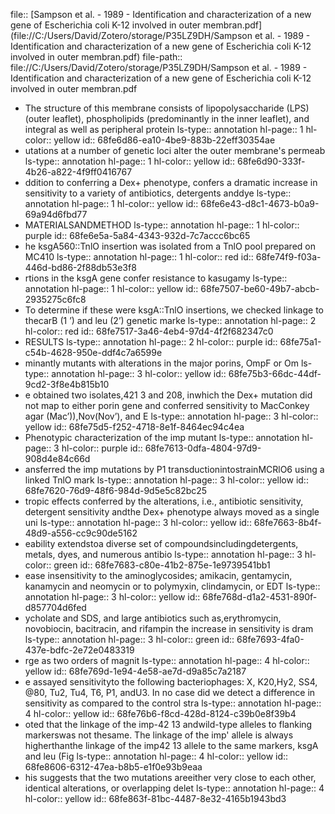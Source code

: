 file:: [Sampson et al. - 1989 - Identification and characterization of a new gene of Escherichia coli K-12 involved in outer membran.pdf](file://C:/Users/David/Zotero/storage/P35LZ9DH/Sampson et al. - 1989 - Identification and characterization of a new gene of Escherichia coli K-12 involved in outer membran.pdf)
file-path:: file://C:/Users/David/Zotero/storage/P35LZ9DH/Sampson et al. - 1989 - Identification and characterization of a new gene of Escherichia coli K-12 involved in outer membran.pdf

- The structure of this membrane consists of lipopolysaccharide (LPS) (outer leaflet), phospholipids (predominantly in the inner leaflet), and integral as well as peripheral protein
  ls-type:: annotation
  hl-page:: 1
  hl-color:: yellow
  id:: 68fe6d86-ea10-4be9-883b-22eff30354ae
- utations at a number of genetic loci alter the outer membrane's permeab
  ls-type:: annotation
  hl-page:: 1
  hl-color:: yellow
  id:: 68fe6d90-333f-4b26-a822-4f9ff0416767
- ddition to conferring a Dex+ phenotype, confers a dramatic increase in sensitivity to a variety of antibiotics, detergents anddye
  ls-type:: annotation
  hl-page:: 1
  hl-color:: yellow
  id:: 68fe6e43-d8c1-4673-b0a9-69a94d6fbd77
- MATERIALSANDMETHOD
  ls-type:: annotation
  hl-page:: 1
  hl-color:: purple
  id:: 68fe6e5a-5a84-4343-932d-7c7accc6bc65
- he ksgA560::TnlO insertion was isolated from a TnlO pool prepared on MC410
  ls-type:: annotation
  hl-page:: 1
  hl-color:: red
  id:: 68fe74f9-f03a-446d-bd86-2f88db53e3f8
- rtions in the ksgA gene confer resistance to kasugamy
  ls-type:: annotation
  hl-page:: 1
  hl-color:: yellow
  id:: 68fe7507-be60-49b7-abcb-2935275c6fc8
- To determine if these were ksgA::TnlO insertions, we checked linkage to thecarB (1 ’) and leu (2’) genetic marke
  ls-type:: annotation
  hl-page:: 2
  hl-color:: red
  id:: 68fe7517-3a46-4eb4-97d4-4f2f682347c0
- RESULTS
  ls-type:: annotation
  hl-page:: 2
  hl-color:: purple
  id:: 68fe75a1-c54b-4628-950e-ddf4c7a6599e
- minantly mutants with alterations in the major porins, OmpF or Om
  ls-type:: annotation
  hl-page:: 3
  hl-color:: yellow
  id:: 68fe75b3-66dc-44df-9cd2-3f8e4b815b10
- e obtained two isolates,421 3 and 208, inwhich the Dex+ mutation did not map to either porin gene and conferred sensitivity to MacConkey agar (Mac’)),Nov(Nov’), and E
  ls-type:: annotation
  hl-page:: 3
  hl-color:: yellow
  id:: 68fe75d5-f252-4718-8e1f-8464ec94c4ea
- Phenotypic characterization of the imp mutant
  ls-type:: annotation
  hl-page:: 3
  hl-color:: purple
  id:: 68fe7613-0dfa-4804-97d9-908d4e84c66d
- ansferred the imp mutations by P1 transductionintostrainMCRlO6 using a linked TnlO mark
  ls-type:: annotation
  hl-page:: 3
  hl-color:: yellow
  id:: 68fe7620-76d9-48f6-984d-9d5e5c82bc25
- tropic effects conferred by the alterations, i.e., antibiotic sensitivity, detergent sensitivity andthe Dex+ phenotype always moved as a single uni
  ls-type:: annotation
  hl-page:: 3
  hl-color:: yellow
  id:: 68fe7663-8b4f-48d9-a556-cc9c90de5162
- eability extendstoa diverse set of compoundsincludingdetergents, metals, dyes, and numerous antibio
  ls-type:: annotation
  hl-page:: 3
  hl-color:: green
  id:: 68fe7683-c80e-41b2-875e-1e9739541bb1
- ease insensitivity to the aminoglycosides; amikacin, gentamycin, kanamycin and neomycin or to polymyxin, clindamycin, or EDT
  ls-type:: annotation
  hl-page:: 3
  hl-color:: yellow
  id:: 68fe768d-d1a2-4531-890f-d857704d6fed
- ycholate and SDS, and large antibiotics such as,erythromycin, novobiocin, bacitracin, and rifampin the increase in sensitivity is dram
  ls-type:: annotation
  hl-page:: 3
  hl-color:: green
  id:: 68fe7693-4fa0-437e-bdfc-2e72e0483319
- rge as two orders of magnit
  ls-type:: annotation
  hl-page:: 4
  hl-color:: yellow
  id:: 68fe769d-1e94-4e58-ae7d-d9a85c7a2187
- e assayed sensitivityto the following bacteriophages: X, K20,Hy2, SS4, @80, Tu2, Tu4, T6, P1, andU3. In no case did we detect a difference in sensitivity as compared to the control stra
  ls-type:: annotation
  hl-page:: 4
  hl-color:: yellow
  id:: 68fe76b6-f8cd-428d-8124-c39b0e8f39b4
- oted that the linkage of the imp-42 13 andwild-type alleles to flanking markerswas not thesame. The linkage of the imp' allele is always higherthanthe linkage of the imp42 13 allele to the same markers, ksgA and leu (Fig
  ls-type:: annotation
  hl-page:: 4
  hl-color:: yellow
  id:: 68fe8606-6312-47ea-b8b5-e1f0e93b9eaa
- his suggests that the two mutations areeither very close to each other, identical alterations, or overlapping delet
  ls-type:: annotation
  hl-page:: 4
  hl-color:: yellow
  id:: 68fe863f-81bc-4487-8e32-4165b1943bd3